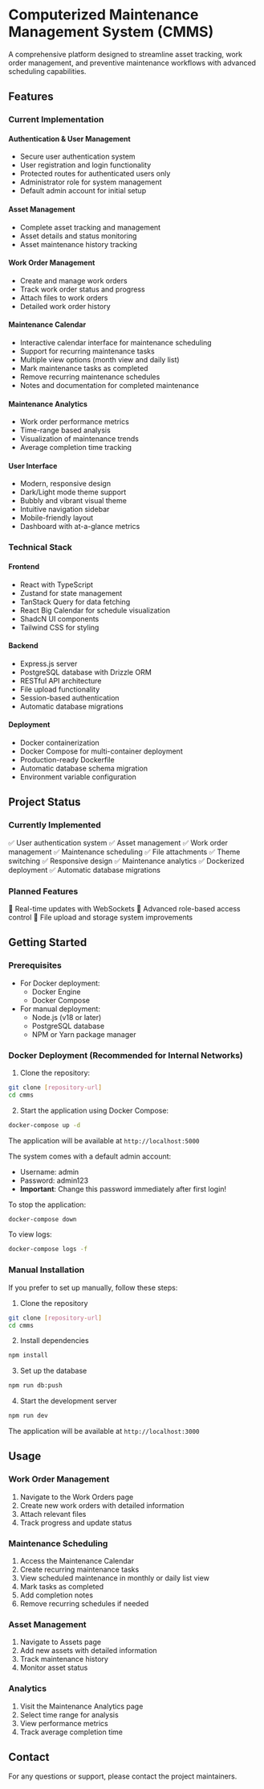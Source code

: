 
# Computerized Maintenance Management System (CMMS)

A comprehensive platform designed to streamline asset tracking, work order management, and preventive maintenance workflows with advanced scheduling capabilities.

## Features

### Current Implementation

#### Authentication & User Management
- Secure user authentication system
- User registration and login functionality
- Protected routes for authenticated users only
- Administrator role for system management
- Default admin account for initial setup

#### Asset Management
- Complete asset tracking and management
- Asset details and status monitoring
- Asset maintenance history tracking

#### Work Order Management
- Create and manage work orders
- Track work order status and progress
- Attach files to work orders
- Detailed work order history

#### Maintenance Calendar
- Interactive calendar interface for maintenance scheduling
- Support for recurring maintenance tasks
- Multiple view options (month view and daily list)
- Mark maintenance tasks as completed
- Remove recurring maintenance schedules
- Notes and documentation for completed maintenance

#### Maintenance Analytics
- Work order performance metrics
- Time-range based analysis
- Visualization of maintenance trends
- Average completion time tracking

#### User Interface
- Modern, responsive design
- Dark/Light mode theme support
- Bubbly and vibrant visual theme
- Intuitive navigation sidebar
- Mobile-friendly layout
- Dashboard with at-a-glance metrics

### Technical Stack

#### Frontend
- React with TypeScript
- Zustand for state management
- TanStack Query for data fetching
- React Big Calendar for schedule visualization
- ShadcN UI components
- Tailwind CSS for styling

#### Backend
- Express.js server
- PostgreSQL database with Drizzle ORM
- RESTful API architecture
- File upload functionality
- Session-based authentication
- Automatic database migrations

#### Deployment
- Docker containerization
- Docker Compose for multi-container deployment
- Production-ready Dockerfile
- Automatic database schema migration
- Environment variable configuration

## Project Status

### Currently Implemented
✅ User authentication system
✅ Asset management
✅ Work order management
✅ Maintenance scheduling
✅ File attachments
✅ Theme switching
✅ Responsive design
✅ Maintenance analytics
✅ Dockerized deployment
✅ Automatic database migrations

### Planned Features
🔄 Real-time updates with WebSockets
🔄 Advanced role-based access control
🔄 File upload and storage system improvements

## Getting Started

### Prerequisites
- For Docker deployment:
  - Docker Engine
  - Docker Compose
- For manual deployment:
  - Node.js (v18 or later)
  - PostgreSQL database
  - NPM or Yarn package manager

### Docker Deployment (Recommended for Internal Networks)

1. Clone the repository:
```bash
git clone [repository-url]
cd cmms
```

2. Start the application using Docker Compose:
```bash
docker-compose up -d
```

The application will be available at `http://localhost:5000`

The system comes with a default admin account:
- Username: admin
- Password: admin123
- **Important**: Change this password immediately after first login!

To stop the application:
```bash
docker-compose down
```

To view logs:
```bash
docker-compose logs -f
```

### Manual Installation

If you prefer to set up manually, follow these steps:

1. Clone the repository
```bash
git clone [repository-url]
cd cmms
```

2. Install dependencies
```bash
npm install
```

3. Set up the database
```bash
npm run db:push
```

4. Start the development server
```bash
npm run dev
```

The application will be available at `http://localhost:3000`

## Usage

### Work Order Management
1. Navigate to the Work Orders page
2. Create new work orders with detailed information
3. Attach relevant files
4. Track progress and update status

### Maintenance Scheduling
1. Access the Maintenance Calendar
2. Create recurring maintenance tasks
3. View scheduled maintenance in monthly or daily list view
4. Mark tasks as completed
5. Add completion notes
6. Remove recurring schedules if needed

### Asset Management
1. Navigate to Assets page
2. Add new assets with detailed information
3. Track maintenance history
4. Monitor asset status

### Analytics
1. Visit the Maintenance Analytics page
2. Select time range for analysis
3. View performance metrics
4. Track average completion time

## Contact

For any questions or support, please contact the project maintainers.
